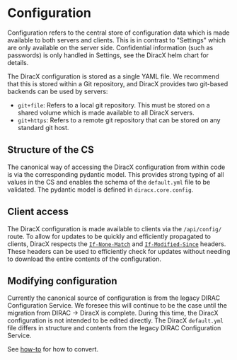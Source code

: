 # Configuration

Configuration refers to the central store of configuration data which is made available to both servers and clients.
This is in contrast to "Settings" which are only available on the server side.
Confidential information (such as passwords) is only handled in Settings, see the DiracX helm chart for details.

The DiracX configuration is stored as a single YAML file.
We recommend that this is stored within a Git repository, and DiracX provides two git-based backends can be used by servers:

- `git+file`: Refers to a local git repository. This must be stored on a shared volume which is made available to all DiracX servers.
- `git+https`: Refers to a remote git repository that can be stored on any standard git host.

## Structure of the CS

The canonical way of accessing the DiracX configuration from within code is via the corresponding pydantic model.
This provides strong typing of all values in the CS and enables the schema of the `default.yml` file to be validated.
The pydantic model is defined in `diracx.core.config`.

## Client access

The DiracX configuration is made available to clients via the `/api/config/` route.
To allow for updates to be quickly and efficiently propagated to clients, DiracX respects the [`If-None-Match`](https://developer.mozilla.org/en-US/docs/Web/HTTP/Headers/If-None-Match) and [`If-Modified-Since`](https://developer.mozilla.org/en-US/docs/Web/HTTP/Headers/If-Modified-Since) headers.
These headers can be used to efficiently check for updates without needing to download the entire contents of the configuration.

## Modifying configuration

Currently the canonical source of configuration is from the legacy DIRAC Configuration Service.
We foresee this will continue to be the case until the migration from DIRAC -> DiracX is complete.
During this time, the DiracX configuration is not intended to be edited directly.
The DiracX `default.yml` file differs in structure and contents from the legacy DIRAC Configuration Service.

See [how-to](../how-to/install/convert-cs.md) for how to convert.
